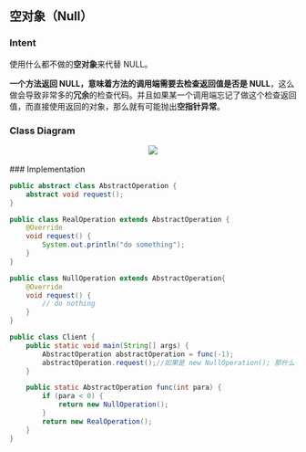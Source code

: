 ## 空对象（Null）

### Intent

使用什么都不做的**空对象**来代替 NULL。

**一个方法返回 NULL，意味着方法的调用端需要去检查返回值是否是 NULL**，这么做会导致非常多的**冗余**的检查代码。并且如果某一个调用端忘记了做这个检查返回值，而直接使用返回的对象，那么就有可能抛出**空指针异常**。

### Class Diagram

<div align="center"> <img src="https://cs-notes-1256109796.cos.ap-guangzhou.myqcloud.com/22870bbe-898f-4c17-a31a-d7c5ee5d1c10.png"/> </div><br>
### Implementation

```java
public abstract class AbstractOperation {
    abstract void request();
}
```



```java
public class RealOperation extends AbstractOperation {
    @Override
    void request() {
        System.out.println("do something");
    }
}
```

```java
public class NullOperation extends AbstractOperation{
    @Override
    void request() {
        // do nothing
    }
}
```



```java
public class Client {
    public static void main(String[] args) {
        AbstractOperation abstractOperation = func(-1);
        abstractOperation.request();//如果是 new NullOperation(); 那什么也不做。
    }

    public static AbstractOperation func(int para) {
        if (para < 0) {
            return new NullOperation();
        }
        return new RealOperation();
    }
}
```
